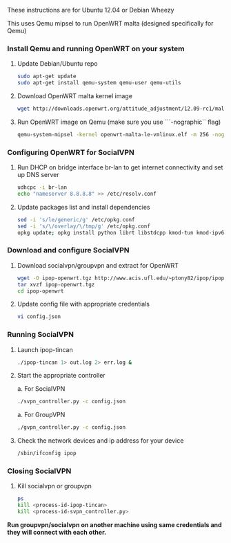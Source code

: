 These instructions are for Ubuntu 12.04 or Debian Wheezy

This uses Qemu mipsel to run OpenWRT malta (designed specifically for Qemu)

### Install Qemu and running OpenWRT on your system

1.  Update Debian/Ubuntu repo

    ```bash
    sudo apt-get update
    sudo apt-get install qemu-system qemu-user qemu-utils
    ```

2.  Download OpenWRT malta kernel image

    ```bash
    wget http://downloads.openwrt.org/attitude_adjustment/12.09-rc1/malta/generic/openwrt-malta-le-vmlinux.elf
    ```

3.  Run OpenWRT image on Qemu (make sure you use ```-nographic`` flag)

    ```bash
    qemu-system-mipsel -kernel openwrt-malta-le-vmlinux.elf -m 256 -nographic
    ```

### Configuring OpenWRT for SocialVPN

1.  Run DHCP on bridge interface br-lan to get internet connectivity and set up DNS server

    ```bash
    udhcpc -i br-lan
    echo "nameserver 8.8.8.8" >> /etc/resolv.conf
    ```

2.  Update packages list and install dependencies

    ```bash
    sed -i 's/le/generic/g' /etc/opkg.conf 
    sed -i 's/\/overlay/\/tmp/g' /etc/opkg.conf
    opkg update; opkg install python librt libstdcpp kmod-tun kmod-ipv6 libpthread wget
    ```

### Download and configure SocialVPN

1.  Download socialvpn/groupvpn and extract for OpenWRT

    ```bash
    wget -O ipop-openwrt.tgz http://www.acis.ufl.edu/~ptony82/ipop/ipop-openwrt.tgz
    tar xvzf ipop-openwrt.tgz
    cd ipop-openwrt
    ```

2.  Update config file with appropriate credentials

    ```bash
    vi config.json
    ```

### Running SocialVPN

1.  Launch ipop-tincan

    ```bash
    ./ipop-tincan 1> out.log 2> err.log &
    ```

2.  Start the appropriate controller

    a.   For SocialVPN

    ```bash
    ./svpn_controller.py -c config.json
    ```

    a.   For GroupVPN

    ```bash
    ,/gvpn_controller.py -c config.json
    ```

3.  Check the network devices and ip address for your device

    ```bash
    /sbin/ifconfig ipop
    ```

### Closing SocialVPN

1.  Kill socialvpn or groupvpn

    ```bash
    ps
    kill <process-id-ipop-tincan>
    kill <process-id-svpn_controller.py>
    ```

**Run groupvpn/socialvpn on another machine using same credentials and they will connect
with each other.**

